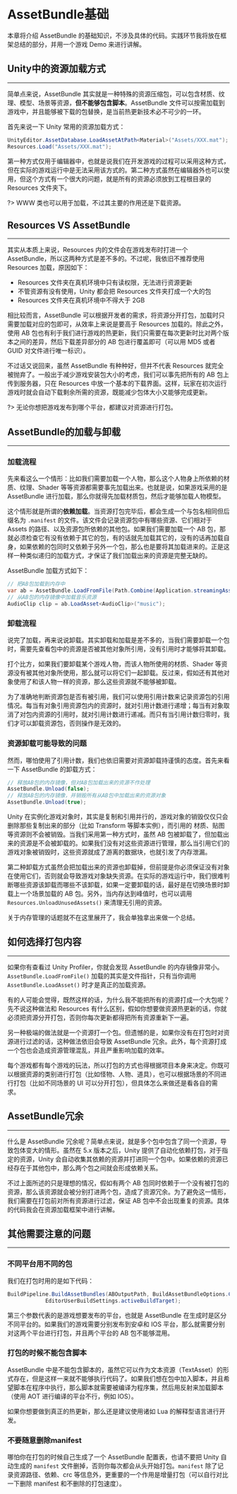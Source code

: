 # AssetBundle基础

本章将介绍 AssetBundle 的基础知识，不涉及具体的代码。实践环节我将放在框架总结的部分，并用一个游戏 Demo 来进行讲解。

## Unity中的资源加载方式

---

简单点来说，AssetBundle 其实就是一种特殊的资源压缩包，可以包含材质、纹理、模型、场景等资源，**但不能够包含脚本**。AssetBundle 文件可以按需加载到游戏中，并且能够被下载的包替换，是当前热更新技术必不可少的一环。

首先来说一下 Unity 常用的资源加载方式：

```csharp
UnityEditor.AssetDatabase.LoadAssetAtPath<Material>("Assets/XXX.mat");
Resources.Load("Assets/XXX.mat");
```

第一种方式仅用于编辑器中，也就是说我们在开发游戏的过程可以采用这种方式，但在实际的游戏运行中是无法采用该方式的。第二种方式虽然在编辑器外也可以使用，但这个方式有一个很大的问题，就是所有的资源必须放到工程根目录的 Resources 文件夹下。

?> WWW 类也可以用于加载，不过其主要的作用还是下载资源。

## Resources VS AssetBundle

---

其实从本质上来说，Resources 内的文件会在游戏发布时打进一个 AssetBundle，所以这两种方式是差不多的。不过呢，我依旧不推荐使用 Resources 加载，原因如下：

* Resources 文件夹在真机环境中只有读权限，无法进行资源更新
* 不管资源有没有使用，Unity 都会把 Resources 文件夹打成一个大的包
* Resources 文件夹在真机环境中不得大于 2GB

相比较而言，AssetBundle 可以根据开发者的需求，将资源分开打包，加载时只需要加载对应的包即可，从效率上来说是要高于 Resources 加载的。除此之外，使用 AB 包也有利于我们进行游戏的热更新，我们只需要在每次更新时比对两个版本之间的差异，然后下载差异部分的 AB 包进行覆盖即可（可以用 MD5 或者 GUID 对文件进行唯一标识）。

不过话又说回来，虽然 AssetBundle 有种种好，但并不代表 Resources 就完全被抛弃了。一般出于减少游戏安装包大小的考虑，我们可以事先把所有的 AB 包上传到服务器，只在 Resources 中放一个基本的下载界面。这样，玩家在初次运行游戏时就会自动下载剩余所需的资源，既能减少包体大小又能够完成更新。

?> 无论你想把游戏发布到哪个平台，都建议对资源进行打包。

## AssetBundle的加载与卸载

---

### 加载流程

先来看这么一个情形：比如我们需要加载一个人物，那么这个人物身上所依赖的材质、纹理、Shader 等等资源都需要事先加载出来。也就是说，如果游戏采用的是 AssetBundle 进行加载，那么你就得先加载材质包，然后才能够加载人物模型。

这个情形就是所谓的**依赖加载**。当资源打包完毕后，都会生成一个与包名相同但后缀名为 `.manifest` 的文件。该文件会记录资源包中有哪些资源、它们相对于 Assets 的路径、以及资源包所依赖的其他包。如果我们需要加载一个 AB 包，那就必须检查它有没有依赖于其它的包，有的话就先加载其它的，没有的话再加载自身，如果依赖的包同时又依赖于另外一个包，那么也是要将其加载进来的。正是这样一种类似递归的加载方式，才保证了我们加载出来的资源是完整无缺的。

AssetBundle 加载方式如下：

```csharp
// 把AB包加载到内存中
var ab = AssetBundle.LoadFromFile(Path.Combine(Application.streamingAssetsPath, "myassetBundle"));
// 从AB包的内存镜像中加载音乐资源
AudioClip clip = ab.LoadAsset<AudioClip>("music");
```

### 卸载流程

说完了加载，再来说说卸载。其实卸载和加载是差不多的，当我们需要卸载一个包时，需要先查看包中的资源是否被其他对象所引用，没有引用时才能够将其卸载。

打个比方，如果我们要卸载某个游戏人物，而该人物所使用的材质、Shader 等资源没有被其他对象所使用，那么就可以将它们一起卸载。反过来，假如还有其他对象使用了和该人物一样的资源，那么这些资源就不能够被卸载。

为了准确地判断资源包是否有被引用，我们可以使用引用计数来记录资源包的引用情况。每当有对象引用资源包内的资源时，就对引用计数进行递增；每当有对象取消了对包内资源的引用时，就对引用计数进行递减。而只有当引用计数归零时，我们才可以卸载资源包，否则操作是无效的。

### 资源卸载可能导致的问题

然而，哪怕使用了引用计数，我们也依旧需要对资源卸载持谨慎的态度。首先来看一下 AssetBundle 的卸载方式：

```csharp
// 释放AB包的内存镜像，但对AB包加载出来的资源不作处理
AssetBundle.Unload(false);
// 释放AB包的内存镜像，并销毁所有从AB包中加载出来的资源对象
AssetBundle.Unload(true);
```

Unity 在实例化游戏对象时，其实是复制和引用并行的，游戏对象的销毁仅仅只会删除那些复制出来的部分（比如 Transform 等脚本实例），而引用的 材质、贴图等资源则不会被销毁。当我们采用第一种方式时，虽然 AB 包被卸载了，但加载出来的资源是不会被卸载的。如果我们没有对这些资源进行管理，那么当引用它们的游戏对象被销毁时，这些资源就成了游离的数据块，也就引发了内存泄漏。

第二种卸载方式虽然会把加载出来的资源也卸载掉，但前提是你必须保证没有对象在使用它们，否则就会导致游戏对象缺失资源。在实际的游戏运行中，我们很难判断哪些资源该卸载而哪些不该卸载，如果一定要卸载的话，最好是在切换场景时卸载上一个场景加载的 AB 包。另外，当内存达到峰值时，也可以调用 `Resources.UnloadUnusedAssets()` 来清理无引用的资源。

关于内存管理的话题就不在这里展开了，我会单独拿出来做一个总结。

## 如何选择打包内容

---

如果你有查看过 Unity Profiler，你就会发现 AssetBundle 的内存镜像非常小。`AssetBundle.LoadFromFile()` 加载的其实是文件指针，只有当你调用 `AssetBundle.LoadAsset()` 时才是真正的加载资源。

有的人可能会觉得，既然这样的话，为什么我不能把所有的资源打成一个大包呢？先不说这种做法和 Resources 有什么区别，假如你想要做资源热更新的话，你就必须把资源分开打包，否则你每次更新都得把所有资源重新下一遍。

另一种极端的做法就是一个资源打一个包。但遗憾的是，如果你没有在打包时对资源进行过滤的话，这种做法依旧会导致 AssetBundle 冗余。此外，每个资源打成一个包也会造成资源管理混乱，并且严重影响加载的效率。

每个游戏都有每个游戏的玩法，所以打包的方式也得根据项目本身来决定。你既可以根据资源的类别进行打包（比如怪物、人物、道具），也可以根据场景的不同进行打包（比如不同场景的 UI 可以分开打包），但具体怎么来做还是看各自的需求。

## AssetBundle冗余

---

什么是 AssetBundle 冗余呢？简单点来说，就是多个包中包含了同一个资源，导致包体变大的情形。虽然在 5.x 版本之后，Unity 提供了自动化依赖打包，对于指定的资源，Unity 会自动收集其依赖的资源并打进同一个包中。如果依赖的资源已经存在于其他包中，那么两个包之间就会形成依赖关系。

不过上面所述的只是理想的情况，假如有两个 AB 包同时依赖于一个没有被打包的资源，那么该资源就会被分别打进两个包，造成了资源冗余。为了避免这一情形，我们需要在打包前对所有资源进行过滤，保证 AB 包中不会出现重复的资源。具体的代码我会在资源加载框架中进行讲解。

## 其他需要注意的问题

---

### 不同平台用不同的包

我们在打包时用的是如下代码：

```csharp
BuildPipeline.BuildAssetBundles(ABOutputPath, BuildAssetBundleOptions.ChunkBasedCompression,
            EditorUserBuildSettings.activeBuildTarget);
```

第三个参数代表的是游戏想要发布的平台，也就是 AssetBundle 在生成时是区分不同平台的。如果我们的游戏需要分别发布到安卓和 IOS 平台，那么就需要分别对这两个平台进行打包，并且两个平台的 AB 包不能够混用。

### 打包的时候不能包含脚本

AssetBundle 中是不能包含脚本的，虽然它可以作为文本资源（TextAsset）的形式存在，但是这样一来就不能够执行代码了。如果我们想在包中加入脚本，并且希望脚本在程序中执行，那么脚本就需要被编译为程序集，然后用反射来加载脚本（使用 AOT 进行编译的平台不行，例如 IOS）。

如果你想要做到真正的热更新，那么还是建议使用诸如 Lua 的解释型语言进行开发。

### 不要随意删除manifest

哪怕你在打包的时候自己生成了一个 AssetBundle 配置表，也请不要把 Unity 自动生成的 `manifest` 文件删掉，否则你每次都会从头开始打包。`manifest` 除了记录资源路径、依赖、crc 等信息外，更重要的一个作用是增量打包（可以自行对比一下删除 manifest 和不删除的打包速度）。